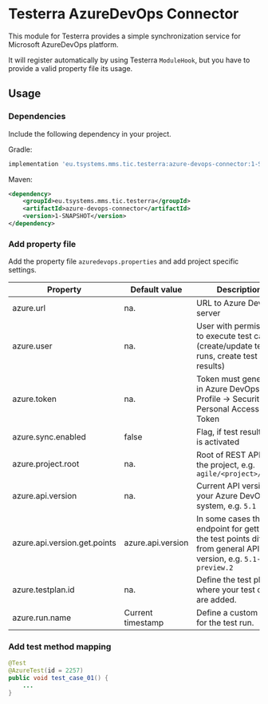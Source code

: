 # Testerra AzureDevOps Connector

This module for Testerra provides a simple synchronization service for Microsoft AzureDevOps platform.

It will register automatically by using Testerra `ModuleHook`, but you have to provide a valid property file its usage.

## Usage

### Dependencies

Include the following dependency in your project.

Gradle:
````groovy
implementation 'eu.tsystems.mms.tic.testerra:azure-devops-connector:1-SNAPSHOT'
````

Maven:
````xml
<dependency>
    <groupId>eu.tsystems.mms.tic.testerra</groupId>
    <artifactId>azure-devops-connector</artifactId>
    <version>1-SNAPSHOT</version>
</dependency>
````

### Add property file

Add the property file ``azuredevops.properties`` and add project specific settings.

| Property | Default value | Description |
|----------| --------------| ------------|
| azure.url | na. | URL to Azure DevOps server |
| azure.user | na. | User with permissions to execute test cases (create/update test runs, create test results) |
| azure.token | na. | Token must generated in Azure DevOps in Profile -> Security -> Personal Access Token |
| azure.sync.enabled | false | Flag, if test result sync is activated |
| azure.project.root | na. | Root of REST API of the project, e.g. `agile/<project>/_apis` |
| azure.api.version | na. | Current API version of your Azure DevOps system, e.g. `5.1` |
| azure.api.version.get.points | azure.api.version | In some cases the endpoint for getting the test points differs from general API version, e.g. `5.1-preview.2` |
| azure.testplan.id | na. | Define the test plan where your test cases are added. |
| azure.run.name | Current timestamp | Define a custom name for the test run. |

### Add test method mapping

````java
@Test
@AzureTest(id = 2257)
public void test_case_01() {
    ...
}
````
